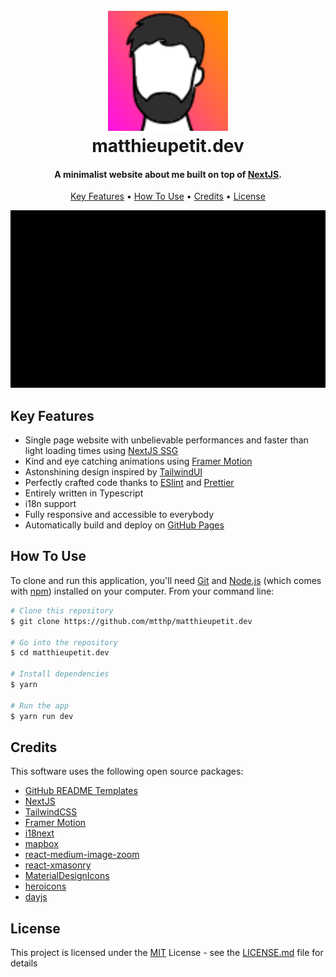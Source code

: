 
<h1 align="center">
  <br>
  <a href="https://matthieupetit.dev"><img src="./public/android-chrome-192x192.png" alt="Markdownify" width="192"></a>
  <br>
  matthieupetit.dev
  <br>
</h1>

<h4 align="center">A minimalist website about me built on top of <a href="https://nextjs.org/" target="_blank">NextJS</a>.</h4>

<p align="center">
  <a href="#key-features">Key Features</a> •
  <a href="#how-to-use">How To Use</a> •
  <a href="#credits">Credits</a> •
  <a href="#license">License</a>
</p>

<p align="center">
  <img src="./docs/onload-animation.gif" alt="animated-gif" />
</p>

## Key Features

* Single page website with unbelievable performances and faster than light loading times using [NextJS SSG](https://nextjs.org/docs/basic-features/pages#static-generation)
* Kind and eye catching animations using [Framer Motion](https://www.framer.com/motion/)
* Astonshining design inspired by [TailwindUI](https://tailwindui.com/)
* Perfectly crafted code thanks to [ESlint](https://eslint.org/) and [Prettier](https://prettier.io/)
* Entirely written in Typescript
* i18n support
* Fully responsive and accessible to everybody
* Automatically build and deploy on [GitHub Pages](https://pages.github.com/)
## How To Use

To clone and run this application, you'll need [Git](https://git-scm.com) and [Node.js](https://nodejs.org/en/download/) (which comes with [npm](http://npmjs.com)) installed on your computer. From your command line:

```bash
# Clone this repository
$ git clone https://github.com/mtthp/matthieupetit.dev

# Go into the repository
$ cd matthieupetit.dev

# Install dependencies
$ yarn

# Run the app
$ yarn run dev
```

## Credits

This software uses the following open source packages:

- [GitHub README Templates](https://www.readme-templates.com/)
- [NextJS](https://nextjs.org)
- [TailwindCSS](https://tailwindcss.com/)
- [Framer Motion](https://www.framer.com/motion/)
- [i18next](https://www.i18next.com/)
- [mapbox](https://www.mapbox.com/)
- [react-medium-image-zoom](https://github.com/rpearce/react-medium-image-zoom)
- [react-xmasonry](https://zitros.github.io/react-xmasonry/)
- [MaterialDesignIcons](https://materialdesignicons.com/)
- [heroicons](https://heroicons.com/)
- [dayjs](https://day.js.org/)

## License

This project is licensed under the [MIT](LICENSE.md) License - see the [LICENSE.md](LICENSE.md) file for details
